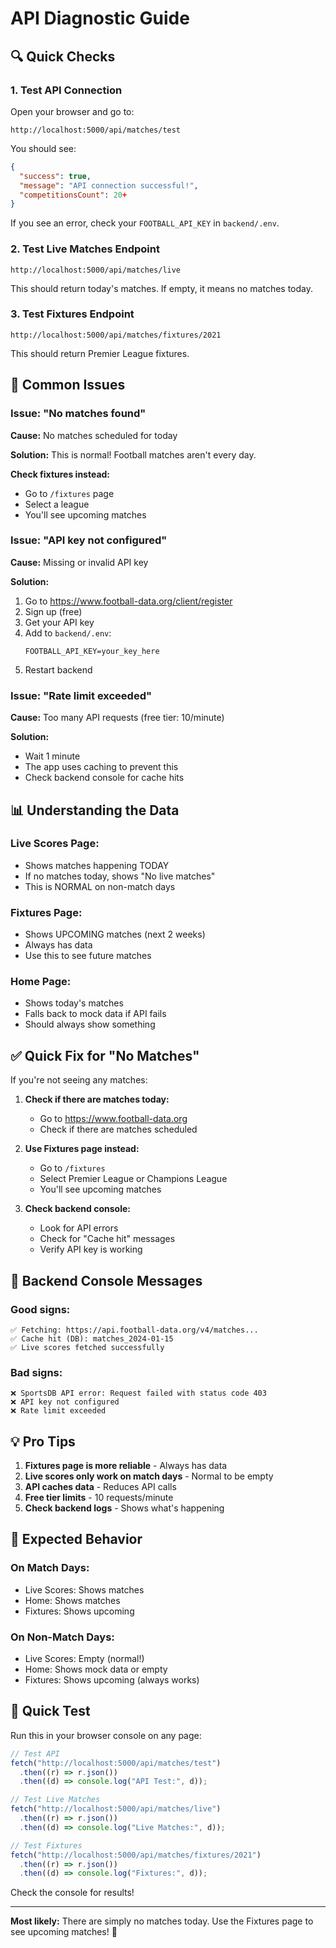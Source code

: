 # API Diagnostic Guide

## 🔍 Quick Checks

### 1. Test API Connection

Open your browser and go to:

```
http://localhost:5000/api/matches/test
```

You should see:

```json
{
  "success": true,
  "message": "API connection successful!",
  "competitionsCount": 20+
}
```

If you see an error, check your `FOOTBALL_API_KEY` in `backend/.env`.

### 2. Test Live Matches Endpoint

```
http://localhost:5000/api/matches/live
```

This should return today's matches. If empty, it means no matches today.

### 3. Test Fixtures Endpoint

```
http://localhost:5000/api/matches/fixtures/2021
```

This should return Premier League fixtures.

## 🐛 Common Issues

### Issue: "No matches found"

**Cause:** No matches scheduled for today

**Solution:** This is normal! Football matches aren't every day.

**Check fixtures instead:**

- Go to `/fixtures` page
- Select a league
- You'll see upcoming matches

### Issue: "API key not configured"

**Cause:** Missing or invalid API key

**Solution:**

1. Go to https://www.football-data.org/client/register
2. Sign up (free)
3. Get your API key
4. Add to `backend/.env`:
   ```env
   FOOTBALL_API_KEY=your_key_here
   ```
5. Restart backend

### Issue: "Rate limit exceeded"

**Cause:** Too many API requests (free tier: 10/minute)

**Solution:**

- Wait 1 minute
- The app uses caching to prevent this
- Check backend console for cache hits

## 📊 Understanding the Data

### Live Scores Page:

- Shows matches happening TODAY
- If no matches today, shows "No live matches"
- This is NORMAL on non-match days

### Fixtures Page:

- Shows UPCOMING matches (next 2 weeks)
- Always has data
- Use this to see future matches

### Home Page:

- Shows today's matches
- Falls back to mock data if API fails
- Should always show something

## ✅ Quick Fix for "No Matches"

If you're not seeing any matches:

1. **Check if there are matches today:**

   - Go to https://www.football-data.org
   - Check if there are matches scheduled

2. **Use Fixtures page instead:**

   - Go to `/fixtures`
   - Select Premier League or Champions League
   - You'll see upcoming matches

3. **Check backend console:**
   - Look for API errors
   - Check for "Cache hit" messages
   - Verify API key is working

## 🔧 Backend Console Messages

### Good signs:

```
✅ Fetching: https://api.football-data.org/v4/matches...
✅ Cache hit (DB): matches_2024-01-15
✅ Live scores fetched successfully
```

### Bad signs:

```
❌ SportsDB API error: Request failed with status code 403
❌ API key not configured
❌ Rate limit exceeded
```

## 💡 Pro Tips

1. **Fixtures page is more reliable** - Always has data
2. **Live scores only work on match days** - Normal to be empty
3. **API caches data** - Reduces API calls
4. **Free tier limits** - 10 requests/minute
5. **Check backend logs** - Shows what's happening

## 🎯 Expected Behavior

### On Match Days:

- Live Scores: Shows matches
- Home: Shows matches
- Fixtures: Shows upcoming

### On Non-Match Days:

- Live Scores: Empty (normal!)
- Home: Shows mock data or empty
- Fixtures: Shows upcoming (always works)

## 🚀 Quick Test

Run this in your browser console on any page:

```javascript
// Test API
fetch("http://localhost:5000/api/matches/test")
  .then((r) => r.json())
  .then((d) => console.log("API Test:", d));

// Test Live Matches
fetch("http://localhost:5000/api/matches/live")
  .then((r) => r.json())
  .then((d) => console.log("Live Matches:", d));

// Test Fixtures
fetch("http://localhost:5000/api/matches/fixtures/2021")
  .then((r) => r.json())
  .then((d) => console.log("Fixtures:", d));
```

Check the console for results!

---

**Most likely:** There are simply no matches today. Use the Fixtures page to see upcoming matches! 📅

